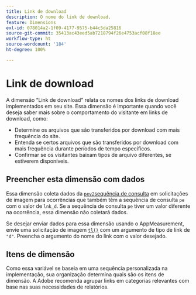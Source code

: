 ```yaml
---
title: Link de download
description: O nome do link de download.
feature: Dimensions
exl-id: 078014a2-1f09-4177-9575-b44c5da25816
source-git-commit: 35413ac43eed5ab7218794f26e4753acf08f18ee
workflow-type: ht
source-wordcount: '184'
ht-degree: 100%

---
```


# Link de download

A dimensão “Link de download” relata os nomes dos links de download implementados em seu site. Essa dimensão é importante quando você deseja saber mais sobre o comportamento do visitante em links de download, como:

* Determine os arquivos que são transferidos por download com mais frequência do site.
* Entenda se certos arquivos que são transferidos por download com mais frequência durante períodos de tempo específicos.
* Confirmar se os visitantes baixam tipos de arquivo diferentes, se estiverem disponíveis.

## Preencher esta dimensão com dados

Essa dimensão coleta dados da [`pev2`sequência de consulta](/help/implement/validate/query-parameters.md) em solicitações de imagem para ocorrências que também têm a sequência de consulta `pe` com o valor de `lnk_d`. Se a sequência de consulta `pe` tiver um valor diferente na ocorrência, essa dimensão não coletará dados.

Se desejar enviar dados para essa dimensão usando o AppMeasurement, envie uma solicitação de imagem [`tl()`](/help/implement/vars/functions/tl-method.md) com um argumento de tipo de link de `"d"`. Preencha o argumento do nome do link com o valor desejado.

## Itens de dimensão

Como essa variável se baseia em uma sequência personalizada na implementação, sua organização determina quais são os itens de dimensão. A Adobe recomenda agrupar links em categorias relevantes com base nas suas necessidades de relatórios.
